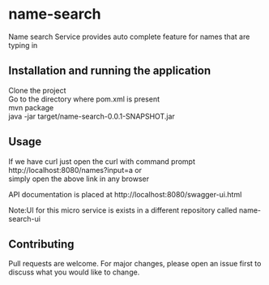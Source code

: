 # name-search
Name search Service
provides auto complete feature for names that are  typing in

## Installation and running the application

Clone the project<br />
Go to the directory where pom.xml is present<br />
mvn package<br />
java -jar target/name-search-0.0.1-SNAPSHOT.jar

## Usage

If we have curl just open the curl with command prompt<br />
http://localhost:8080/names?input=a or <br />
simply open the above link in any browser

API documentation is placed at http://localhost:8080/swagger-ui.html

Note:UI for this micro service is exists in a different repository called name-search-ui

## Contributing
Pull requests are welcome. For major changes, please open an issue first to discuss what you would like to change.

